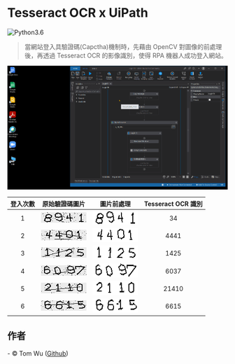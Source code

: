 # Tesseract OCR x UiPath   
![Python3.6](https://img.shields.io/badge/Python-3.6-blue.svg)

> 當網站登入具驗證碼(Capctha)機制時，先藉由 OpenCV 對圖像的前處理後，再透過 Tesseract OCR 的影像識別，使得 RPA 機器人成功登入網站。   

![image](./Demo.gif)

| 登入次數 | 原始驗證碼圖片 | 圖片前處理 | Tesseract OCR 識別 |
| :----------: | ---------- | ----------- | :-----------: |
| 1 | ![image](./Captcha_Images/1st_Captcha.png) | ![image](./Captcha_Images/1st_Prediction__34.png) | 34 |
| 2 | ![image](./Captcha_Images/2nd_Captcha.png) | ![image](./Captcha_Images/2nd_Prediction__4441.png) | 4441 |
| 3 | ![image](./Captcha_Images/3rd_Captcha.png) | ![image](./Captcha_Images/3rd_Prediction__1425.png) | 1425 |
| 4 | ![image](./Captcha_Images/4th_Captcha.png) | ![image](./Captcha_Images/4th_Prediction__6037.png) | 6037 |
| 5 | ![image](./Captcha_Images/5th_Captcha.png) | ![image](./Captcha_Images/5th_Prediction__21410.png) | 21410 |
| 6 | ![image](./Captcha_Images/6th_Captcha.png) | ![image](./Captcha_Images/6th_Prediction__6615.png) | 6615 |
 
## 作者
<span> - &copy; Tom Wu (<a href="https://github.com/YenLinWu">Github</a>) </span>  
